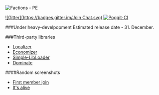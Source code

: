 ![Factions - PE](https://raw.githubusercontent.com/Chris-Prime/FactionsPE/reborn/resources/logo.png "FactionsPE Logo")

[![Gitter](https://badges.gitter.im/Join Chat.svg)](https://gitter.im/Factions-PE?utm_source=badge&utm_medium=badge&utm_campaign=pr-badge&utm_content=badge)
[![Poggit-CI](https://poggit.pmmp.io/ci.badge/Chris-Prime/FactionsPE/FactionsPE)](https://poggit.pmmp.io/ci/Chris-Prime/FactionsPE/FactionsPE)

###Under heavy-develpopment
Estimated release date - 31. December.

###Third-party libraries
+ [Localizer](https://github.com/Chris-Prime/Localizer)
+ [Economizer](https://github.com/Chris-Prime/Economizer)
+ [Simple-LibLoader](https://github.com/Chris-Prime/Simple-LibLoader)
+ [Dominate](https://github.com/Chris-Prime/Dominate)

####Random screenshots
+ [First member join](http://i.imgur.com/7XiOrNW.png)
+ [It's alive](http://i.imgur.com/8SM9lur.png)
